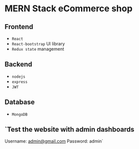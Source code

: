 # MERN Stack eCommerce shop

## Frontend
 * `React`
 * `React-bootstrap` UI library
 * `Redux state` management
 
## Backend
 * `nodejs`
 * `express`
 * `JWT`

## Database
 * `MongoDB`

## `Test the website with admin dashboards
 Username: admin@gmail.com
 Password: admin`
 
 
